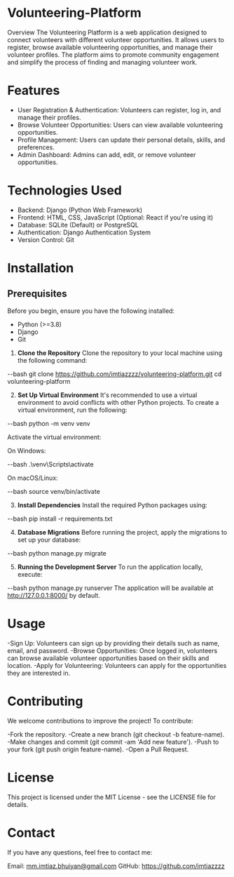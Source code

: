 # Volunteering-Platform
Overview
The Volunteering Platform is a web application designed to connect volunteers with different volunteer opportunities. It allows users to register, browse available volunteering opportunities, and manage their volunteer profiles. The platform aims to promote community engagement and simplify the process of finding and managing volunteer work.

# Features
- User Registration & Authentication: Volunteers can register, log in, and manage their profiles.
- Browse Volunteer Opportunities: Users can view available volunteering opportunities.
- Profile Management: Users can update their personal details, skills, and preferences.
- Admin Dashboard: Admins can add, edit, or remove volunteer opportunities.
# Technologies Used
- Backend: Django (Python Web Framework)
- Frontend: HTML, CSS, JavaScript (Optional: React if you're using it)
- Database: SQLite (Default) or PostgreSQL
- Authentication: Django Authentication System
- Version Control: Git
# Installation
## Prerequisites
Before you begin, ensure you have the following installed:

- Python (>=3.8)
- Django
- Git
1. **Clone the Repository**
Clone the repository to your local machine using the following command:

--bash
git clone https://github.com/imtiazzzz/volunteering-platform.git
cd volunteering-platform

2. **Set Up Virtual Environment**
It's recommended to use a virtual environment to avoid conflicts with other Python projects. To create a virtual environment, run the following:

--bash
python -m venv venv

Activate the virtual environment:

On Windows:

--bash
.\venv\Scripts\activate

On macOS/Linux:

--bash
source venv/bin/activate

3. **Install Dependencies**
Install the required Python packages using:

--bash
pip install -r requirements.txt

4. **Database Migrations**
Before running the project, apply the migrations to set up your database:

--bash
python manage.py migrate

5. **Running the Development Server**
To run the application locally, execute:

--bash
python manage.py runserver
The application will be available at http://127.0.0.1:8000/ by default.

# Usage
-Sign Up: Volunteers can sign up by providing their details such as name, email, and password.
-Browse Opportunities: Once logged in, volunteers can browse available volunteer opportunities based on their skills and location.
-Apply for Volunteering: Volunteers can apply for the opportunities they are interested in.

# Contributing
We welcome contributions to improve the project! To contribute:

-Fork the repository.
-Create a new branch (git checkout -b feature-name).
-Make changes and commit (git commit -am 'Add new feature').
-Push to your fork (git push origin feature-name).
-Open a Pull Request.

# License
This project is licensed under the MIT License - see the LICENSE file for details.

# Contact
If you have any questions, feel free to contact me:

Email: mm.imtiaz.bhuiyan@gmail.com
GitHub: https://github.com/imtiazzzz
